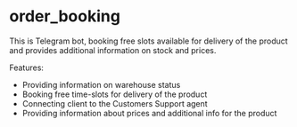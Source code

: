 # order_booking
This is Telegram bot, booking free slots available for delivery of the product and provides additional information on stock and prices.


Features:
- Providing information on warehouse status
- Booking free time-slots for delivery of the product
- Connecting client to the Customers Support agent
- Providing information about prices and additional info for the product
